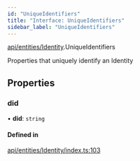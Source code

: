 ```yaml
---
id: "UniqueIdentifiers"
title: "Interface: UniqueIdentifiers"
sidebar_label: "UniqueIdentifiers"
---
```


[api/entities/Identity](../../../../../modules/API/Entities/Identity/Identity.md).UniqueIdentifiers

Properties that uniquely identify an Identity

## Properties

### did

• **did**: `string`

#### Defined in

[api/entities/Identity/index.ts:103](https://github.com/PolymeshAssociation/polymesh-sdk/blob/995f17653/src/api/entities/Identity/index.ts#L103)
